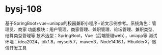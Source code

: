 # bysj-108
基于SpringBoot+vue+uniapp的校园兼职小程序+论文示例参考。系统角色：管理员、商家 功能模块：用户管理、商家管理、兼职管理、论坛管理、兼职类型、结算类型管理等 技术选型：SpringBoot，Vue（后端管理web），uniapp等 测试环境：idea2024，jdk1.8，mysql5.7，maven3，Node14.16.1，HbuilderX，微信开发工具
